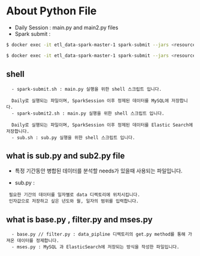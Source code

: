 # About Python File

 - Daily Session : main.py and main2.py files
 - Spark submit :

``` bash
$ docker exec -it etl_data-spark-master-1 spark-submit --jars <resource/MySQL JAR 파일명.jar> --master spark://spark-master:7077 jobs/main.py
``` 

``` bash
$ docker exec -it etl_data-spark-master-1 spark-submit --jars <resource/ElasticSearch JAR 파일명.jar> --master spark://spark-master:7077 jobs/main2.py
```

## shell
```  
  - spark-submit.sh : main.py 실행을 위한 shell 스크립트 입니다. 
  
  Daily로 실행되는 파일이며, SparkSession 이후 정제된 데이터를 MySQL에 저장합니다.
  - spark-submit2.sh : main.py 실행을 위한 shell 스크립트 입니다. 
  
  Daily로 실행되는 파일이며, SparkSession 이후 정제된 데이터를 Elastic Search에 저장합니다.
  - sub.sh : sub.py 실행을 위한 shell 스크립트 입니다.
```

## what is sub.py and sub2.py file

 - 특정 기간동안 병합된 데이터를 분석할 needs가 있을때 사용되는 파일입니다.

 - sub.py : 
```
 필요한 기간의 데이터를 일자별로 data 디렉토리에 위치시킵니다.
 인자값으로 저장하고 싶은 년도와 월, 일자의 범위를 입력합니다.
 ```

## what is base.py , filter.py and mses.py
```
  - base.py // filter.py : data_pipline 디렉토리의 get.py method를 통해 가져온 데이터를 정제합니다.
  - mses.py : MySQL 과 ElasticSearch에 저장되는 방식을 작성한 파일입니다.
```



